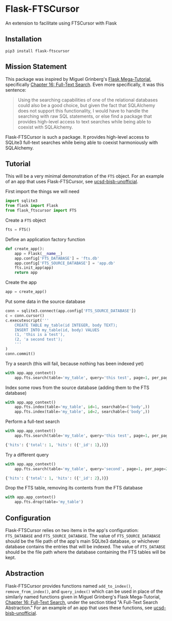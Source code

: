 # Flask-FTSCursor
An extension to facilitate using FTSCursor with Flask

## Installation
`pip3 install flask-ftscursor`

## Mission Statement

This package was inspired by Miguel Grinberg's
[Flask Mega-Tutorial](https://blog.miguelgrinberg.com/post/the-flask-mega-tutorial-part-i-hello-world),
specifically [Chapter 16: Full-Text Search](https://blog.miguelgrinberg.com/post/the-flask-mega-tutorial-part-xvi-full-text-search).
Even more specifically, it was this sentence:
>Using the searching capabilities of one of the relational databases could also be a good choice, but given the fact that SQLAlchemy does not support this functionality, I would have to handle the searching with raw SQL statements, or else find a package that provides high-level access to text searches while being able to coexist with SQLAlchemy.

Flask-FTSCursor is such a package. It provides high-level access to SQLite3
full-text searches while being able to coexist harmoniously with SQLAlchemy.

## Tutorial

This will be a very minimal demonstration of the `FTS` object. For an example of
an app that uses Flask-FTSCursor, see [ucsd-bisb-unofficial](https://github.com/anthony-aylward/ucsd-bisb-unofficial/blob/master/ucsd_bisb_unofficial/models.py).

First import the things we will need
```python
import sqlite3
from flask import Flask
from flask_ftscursor import FTS
```
Create a `FTS` object
```python
fts = FTS()
```
Define an application factory function
```python
def create_app():
    app = Flask(__name__)
    app.config['FTS_DATABASE'] = 'fts.db'
    app.config['FTS_SOURCE_DATABASE'] = 'app.db'
    fts.init_app(app)
    return app
```
Create the app
```python
app = create_app()
```
Put some data in the source database
```python
conn = sqlite3.connect(app.config['FTS_SOURCE_DATABASE'])
c = conn.cursor()
c.executescript('''
    CREATE TABLE my_table(id INTEGER, body TEXT);
    INSERT INTO my_table(id, body) VALUES
    (1, 'this is a test'),
    (2, 'a second test');
    '''
)
conn.commit()
```
Try a search (this will fail, because nothing has been indexed yet)
```python
with app.app_context()
    app.fts.search(table='my_table', query='this test', page=1, per_page=2)
```
Index some rows from the source database (adding them to the FTS database)
```python
with app.app_context()
    app.fts.index(table='my_table', id=1, searchable=('body',))
    app.fts.index(table='my_table', id=2, searchable=('body',))
```
Perform a full-text search
```python
with app.app_context()
    app.fts.search(table='my_table', query='this test', page=1, per_page=2)
```
```python
{'hits': {'total': 1, 'hits': ({'_id': 1},)}}
```
Try a different query
```python
with app.app_context()
    app.fts.search(table='my_table', query='second', page=1, per_page=2)
```
```python
{'hits': {'total': 1, 'hits': ({'_id': 2},)}}
```
Drop the FTS table, removing its contents from the FTS database
```python
with app.app_context()
    app.fts.drop(table='my_table')
```

## Configuration

Flask-FTSCursor relies on two items in the app's configuration: `FTS_DATABASE`
and `FTS_SOURCE_DATABASE`.
The value of `FTS_SOURCE_DATABASE` should be the file path of the app's main
SQLite3 database, or whichever database contains the entries that will be
indexed. The value of `FTS_DATABSE` should be the file path where the database
containing the FTS tables will be kept.

## Abstraction

Flask-FTSCursor provides functions named `add_to_index()`,
`remove_from_index()`, and `query_index()` which can be used in place of the
similarly named functions given in Miguel Grinberg's Flask Mega-Tutorial,
[Chapter 16: Full-Text Search](https://blog.miguelgrinberg.com/post/the-flask-mega-tutorial-part-xvi-full-text-search),
under the section titled "A Full-Text Search Abstraction." For an example of
an app that uses these functions, see [ucsd-bisb-unofficial](https://github.com/anthony-aylward/ucsd-bisb-unofficial/blob/master/ucsd_bisb_unofficial/models.py).
